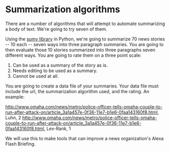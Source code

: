 # Summarization algorithms

There are a number of algorithms that will attempt to automate summarizing a body of text. We're going to try seven of them. 

Using the [sumy library](https://github.com/miso-belica/sumy) in Python, we're going to summarize 70 news stories -- 10 each -- seven ways into three paragraph summaries. You are going to then evaluate those 10 stories summarized into three paragraphs seven different ways. You are going to rate them on a three point scale:

1. Can be used as a summary of the story as is.
2. Needs editing to be used as a summary.
3. Cannot be used at all. 

You are going to create a data file of your summaries. Your data file must include the url, the summarization algorithm used, and the rating. An example:

http://www.omaha.com/news/metro/police-officer-tells-omaha-couple-to-run-after-attack-on/article_3a1a457e-0f36-11e7-b1e6-0faa143160f8.html, Luhn, 2
http://www.omaha.com/news/metro/police-officer-tells-omaha-couple-to-run-after-attack-on/article_3a1a457e-0f36-11e7-b1e6-0faa143160f8.html, Lex-Rank, 1

We will use this to make tools that can improve a news organization's Alexa Flash Briefing.
